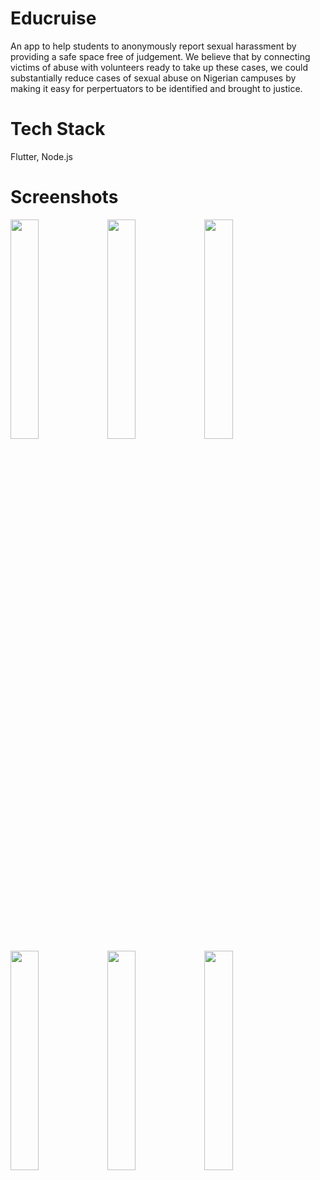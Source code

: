 # Educruise
 An app to help students to anonymously report sexual harassment by providing a safe space free of judgement. We believe that by connecting victims of abuse with volunteers ready to take up these cases, we could substantially reduce cases of sexual abuse on Nigerian campuses by making it easy for perpertuators to be identified and brought to justice.
 
 # Tech Stack
 Flutter, Node.js
 
# Screenshots
<img src="https://user-images.githubusercontent.com/59749496/100486972-c6372680-3106-11eb-8089-3c1ac59720c9.png" width="30%"></img> <img src="https://user-images.githubusercontent.com/59749496/100486976-c800ea00-3106-11eb-906f-6a7db1b4a5e0.png" width="30%"></img> <img src="https://user-images.githubusercontent.com/59749496/100486977-c8998080-3106-11eb-935c-9cff2f6e869d.png" width="30%"></img> <img src="https://user-images.githubusercontent.com/59749496/100486978-c8998080-3106-11eb-875e-9df9f2648e09.png" width="30%"></img> <img src="https://user-images.githubusercontent.com/59749496/100486979-c9caad80-3106-11eb-8f8f-f293bf8b6dea.png" width="30%"></img> <img src="https://user-images.githubusercontent.com/59749496/100486981-ca634400-3106-11eb-8435-144ddd6c761f.png" width="30%"></img> 
